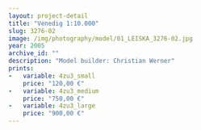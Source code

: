 ```yaml
---
layout: project-detail
title: "Venedig 1:10.000"
slug: 3276-02
image: /img/photography/model/01_LEISKA_3276-02.jpg
year: 2005
archive_id: ""
description: "Model builder: Christian Werner"
prints: 
-   variable: 4zu3_small
    price: "120,00 €"
-   variable: 4zu3_medium
    price: "750,00 €"
-   variable: 4zu3_large
    price: "900,00 €"
---
```


